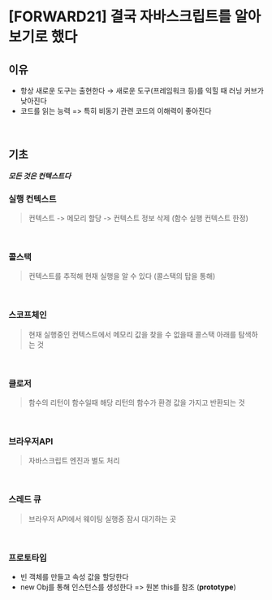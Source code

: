 # [FORWARD21] 결국 자바스크립트를 알아보기로 했다

## 이유

- 항상 새로운 도구는 출현한다 &rarr; 새로운 도구(프레임워크 등)를 익힐 때 러닝 커브가 낮아진다
- 코드를 읽는 능력 => 특히 비동기 관련 코드의 이해력이 좋아진다

<br>

## 기초

**_모든 것은 컨텍스트다_**

### 실행 컨텍스트

> 컨텍스트 -> 메모리 할당 -> 컨텍스트 정보 삭제 (함수 실행 컨텍스트 한정)

<br>

### 콜스택

> 컨텍스트를 추적해 현재 실행을 알 수 있다 (콜스택의 탑을 통해)

<br>

### 스코프체인

> 현재 실행중인 컨텍스트에서 메모리 값을 찾을 수 없을때 콜스택 아래를 탐색하는 것

<br>

### 클로저

> 함수의 리턴이 함수일때 해당 리턴의 함수가 환경 값을 가지고 반환되는 것

<br>

### 브라우저API

> 자바스크립트 엔진과 별도 처리

<br>

### 스레드 큐

> 브라우저 API에서 웨이팅 실행중 잠시 대기하는 곳

<br>

### 프로토타입

- 빈 객체를 만들고 속성 값을 할당한다
- new Obj를 통해 인스턴스를 생성한다 => 원본 this를 참조 (**prototype**)
